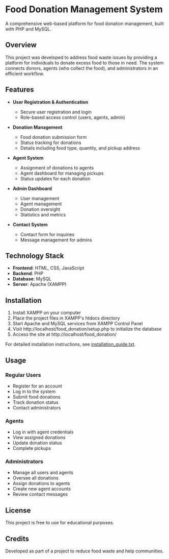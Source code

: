 # Food Donation Management System

A comprehensive web-based platform for food donation management, built with PHP and MySQL.

## Overview

This project was developed to address food waste issues by providing a platform for individuals to donate excess food to those in need. The system connects donors, agents (who collect the food), and administrators in an efficient workflow.

## Features

- **User Registration & Authentication**
  - Secure user registration and login
  - Role-based access control (users, agents, admin)

- **Donation Management**
  - Food donation submission form
  - Status tracking for donations
  - Details including food type, quantity, and pickup address
  
- **Agent System**
  - Assignment of donations to agents
  - Agent dashboard for managing pickups
  - Status updates for each donation

- **Admin Dashboard**
  - User management
  - Agent management
  - Donation oversight
  - Statistics and metrics

- **Contact System**
  - Contact form for inquiries
  - Message management for admins

## Technology Stack

- **Frontend**: HTML, CSS, JavaScript
- **Backend**: PHP
- **Database**: MySQL
- **Server**: Apache (XAMPP)

## Installation

1. Install XAMPP on your computer
2. Place the project files in XAMPP's htdocs directory
3. Start Apache and MySQL services from XAMPP Control Panel
4. Visit http://localhost/food_donation/setup.php to initialize the database
5. Access the site at http://localhost/food_donation/

For detailed installation instructions, see [installation_guide.txt](installation_guide.txt).

## Usage

### Regular Users
- Register for an account
- Log in to the system
- Submit food donations
- Track donation status
- Contact administrators

### Agents
- Log in with agent credentials
- View assigned donations
- Update donation status
- Complete pickups

### Administrators
- Manage all users and agents
- Oversee all donations
- Assign donations to agents
- Create new agent accounts
- Review contact messages

## License

This project is free to use for educational purposes.

## Credits

Developed as part of a project to reduce food waste and help communities. 